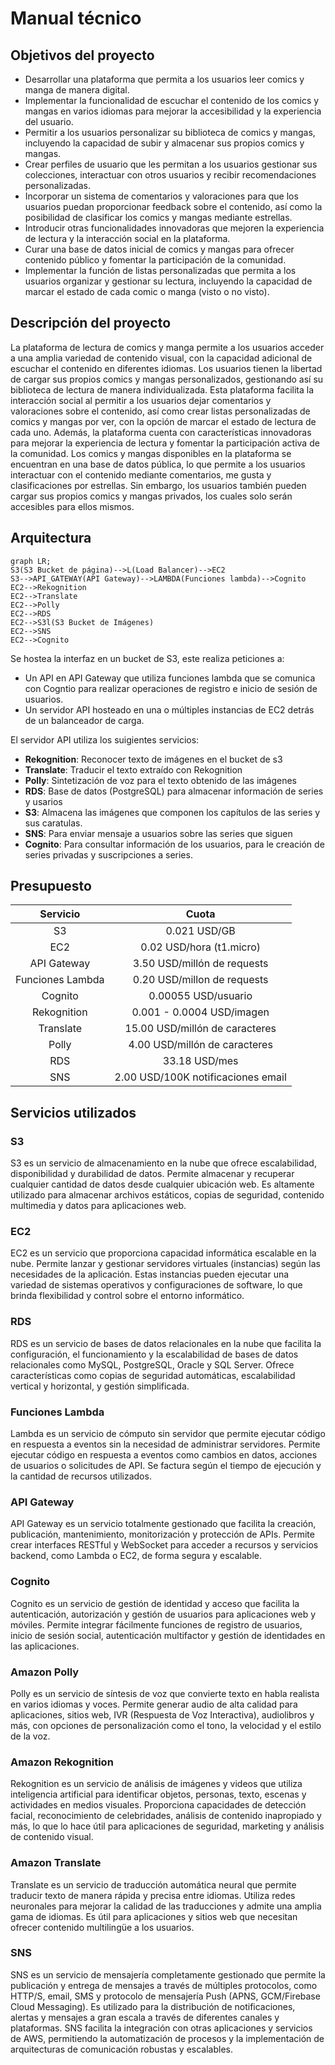 # Manual técnico

## Objetivos del proyecto
- Desarrollar una plataforma que permita a los usuarios leer comics y manga de manera digital.
- Implementar la funcionalidad de escuchar el contenido de los comics y mangas en varios idiomas para mejorar la accesibilidad y la experiencia del usuario.
- Permitir a los usuarios personalizar su biblioteca de comics y mangas, incluyendo la capacidad de subir y almacenar sus propios comics y mangas.
- Crear perfiles de usuario que les permitan a los usuarios gestionar sus colecciones, interactuar con otros usuarios y recibir recomendaciones personalizadas.
- Incorporar un sistema de comentarios y valoraciones para que los usuarios puedan proporcionar feedback sobre el contenido, así como la posibilidad de clasificar los comics y mangas mediante estrellas.
- Introducir otras funcionalidades innovadoras que mejoren la experiencia de lectura y la interacción social en la plataforma.
- Curar una base de datos inicial de comics y mangas para ofrecer contenido público y fomentar la participación de la comunidad.
- Implementar la función de listas personalizadas que permita a los usuarios organizar y gestionar su lectura, incluyendo la capacidad de marcar el estado de cada comic o manga (visto o no visto).
## Descripción del proyecto
La plataforma de lectura de comics y manga permite a los usuarios acceder a una amplia variedad de contenido visual, con la capacidad adicional de escuchar el contenido en diferentes idiomas. Los usuarios tienen la libertad de cargar sus propios comics y mangas personalizados, gestionando así su biblioteca de lectura de manera individualizada. Esta plataforma facilita la interacción social al permitir a los usuarios dejar comentarios y valoraciones sobre el contenido, así como crear listas personalizadas de comics y mangas por ver, con la opción de marcar el estado de lectura de cada uno. Además, la plataforma cuenta con características innovadoras para mejorar la experiencia de lectura y fomentar la participación activa de la comunidad. Los comics y mangas disponibles en la plataforma se encuentran en una base de datos pública, lo que permite a los usuarios interactuar con el contenido mediante comentarios, me gusta y clasificaciones por estrellas. Sin embargo, los usuarios también pueden cargar sus propios comics y mangas privados, los cuales solo serán accesibles para ellos mismos.
## Arquitectura

```mermaid
graph LR;
S3(S3 Bucket de página)-->L(Load Balancer)-->EC2
S3-->API_GATEWAY(API Gateway)-->LAMBDA(Funciones lambda)-->Cognito
EC2-->Rekognition
EC2-->Translate
EC2-->Polly
EC2-->RDS
EC2-->S3l(S3 Bucket de Imágenes)
EC2-->SNS
EC2-->Cognito
```

Se hostea la interfaz en un bucket de S3, este realiza peticiones a:
- Un API en API Gateway que utiliza funciones lambda que se comunica con
  Cogntio para realizar operaciones de registro e inicio de sesión de usuarios.
- Un servidor API hosteado en una o múltiples instancias de EC2 detrás de un
  balanceador de carga.

El servidor API utiliza los suigientes servicios:
- **Rekognition**: Reconocer texto de imágenes en el bucket de s3
- **Translate**: Traducir el texto extraído con Rekognition
- **Polly**: Sintetización de voz para el texto obtenido de las imágenes
- **RDS**: Base de datos (PostgreSQL) para almacenar información de series y
  usarios
- **S3**: Almacena las imágenes que componen los capítulos de las series y sus
  caratulas.
- **SNS**: Para enviar mensaje a usuarios sobre las series que siguen
- **Cognito**: Para consultar información de los usuarios, para le creación de
  series privadas y suscripciones a series.

## Presupuesto

| Servicio          | Cuota                             |
| :-:               | :-:                               |
| S3                | 0.021 USD/GB                      |
| EC2               | 0.02  USD/hora (t1.micro)         |
| API Gateway       | 3.50 USD/millón de requests       |
| Funciones Lambda  | 0.20 USD/millon de requests       |
| Cognito           | 0.00055 USD/usuario               | 
| Rekognition       | 0.001 - 0.0004 USD/imagen         |
| Translate         | 15.00 USD/millón de caracteres    |
| Polly             | 4.00 USD/millón de caracteres     |
| RDS               | 33.18 USD/mes                     |
| SNS               | 2.00 USD/100K notificaciones email|

## Servicios utilizados

### S3

S3 es un servicio de almacenamiento en la nube que ofrece escalabilidad,
disponibilidad y durabilidad de datos. Permite almacenar y recuperar cualquier
cantidad de datos desde cualquier ubicación web. Es altamente utilizado para
almacenar archivos estáticos, copias de seguridad, contenido multimedia y datos
para aplicaciones web.

### EC2

EC2 es un servicio que proporciona capacidad informática escalable en la nube.
Permite lanzar y gestionar servidores virtuales (instancias) según las
necesidades de la aplicación. Estas instancias pueden ejecutar una variedad de
sistemas operativos y configuraciones de software, lo que brinda flexibilidad y
control sobre el entorno informático.

### RDS

RDS es un servicio de bases de datos relacionales en la nube que facilita la
configuración, el funcionamiento y la escalabilidad de bases de datos
relacionales como MySQL, PostgreSQL, Oracle y SQL Server. Ofrece
características como copias de seguridad automáticas, escalabilidad vertical y
horizontal, y gestión simplificada.

### Funciones Lambda

Lambda es un servicio de cómputo sin servidor que permite ejecutar código en
respuesta a eventos sin la necesidad de administrar servidores. Permite
ejecutar código en respuesta a eventos como cambios en datos, acciones de
usuarios o solicitudes de API. Se factura según el tiempo de ejecución y la
cantidad de recursos utilizados.

### API Gateway

API Gateway es un servicio totalmente gestionado que facilita la creación,
publicación, mantenimiento, monitorización y protección de APIs. Permite crear
interfaces RESTful y WebSocket para acceder a recursos y servicios backend,
como Lambda o EC2, de forma segura y escalable.

### Cognito

Cognito es un servicio de gestión de identidad y acceso que facilita la
autenticación, autorización y gestión de usuarios para aplicaciones web y
móviles. Permite integrar fácilmente funciones de registro de usuarios, inicio
de sesión social, autenticación multifactor y gestión de identidades en las
aplicaciones.

### Amazon Polly

Polly es un servicio de síntesis de voz que convierte texto en habla realista
en varios idiomas y voces. Permite generar audio de alta calidad para
aplicaciones, sitios web, IVR (Respuesta de Voz Interactiva), audiolibros y
más, con opciones de personalización como el tono, la velocidad y el estilo de
la voz.

### Amazon Rekognition

Rekognition es un servicio de análisis de imágenes y videos que utiliza
inteligencia artificial para identificar objetos, personas, texto, escenas y
actividades en medios visuales. Proporciona capacidades de detección facial,
reconocimiento de celebridades, análisis de contenido inapropiado y más, lo que
lo hace útil para aplicaciones de seguridad, marketing y análisis de contenido
visual.

### Amazon Translate

Translate es un servicio de traducción automática neural que permite traducir
texto de manera rápida y precisa entre idiomas. Utiliza redes neuronales para
mejorar la calidad de las traducciones y admite una amplia gama de idiomas. Es
útil para aplicaciones y sitios web que necesitan ofrecer contenido multilingüe
a los usuarios.

### SNS

SNS es un servicio de mensajería completamente gestionado que permite la
publicación y entrega de mensajes a través de múltiples protocolos, como
HTTP/S, email, SMS y protocolo de mensajería Push (APNS, GCM/Firebase Cloud
Messaging). Es utilizado para la distribución de notificaciones, alertas y
mensajes a gran escala a través de diferentes canales y plataformas. SNS
facilita la integración con otras aplicaciones y servicios de AWS, permitiendo
la automatización de procesos y la implementación de arquitecturas de
comunicación robustas y escalables.
